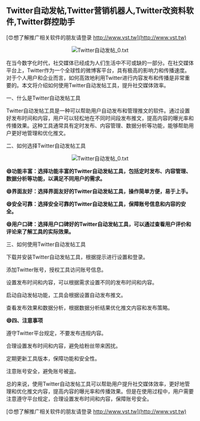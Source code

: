 ## **Twitter自动发帖,Twitter营销机器人,Twitter改资料软件,Twitter群控助手**

[😍想了解推广相关软件的朋友请登录 http://www.vst.tw](http://www.vst.tw)

 <center><img src="https://vst.tw/MP4/tuiguang/png/0.png" alt="Twitter自动发帖_0.txt"></center>

在当今数字化时代，社交媒体已经成为人们生活中不可或缺的一部分。在社交媒体平台上，Twitter作为一个全球性的微博客平台，具有极高的影响力和传播速度。对于个人用户和企业而言，如何高效地利用Twitter进行内容发布和传播是非常重要的。本文将介绍如何使用Twitter自动发帖工具，提升社交媒体效率。

一、什么是Twitter自动发帖工具

Twitter自动发帖工具是一种可以帮助用户自动发布和管理推文的软件。通过设置好发布时间和内容，用户可以轻松地在不同时间段发布推文，提高内容的曝光率和传播效果。这种工具通常具有定时发布、内容管理、数据分析等功能，能够帮助用户更好地管理和优化推文。

二、如何选择Twitter自动发帖工具

 <center><img src="https://vst.tw/MP4/tuiguang/png/5.png" alt="Twitter自动发帖_0.txt"></center>

**😄功能丰富：选择功能丰富的Twitter自动发帖工具，包括定时发布、内容管理、数据分析等功能，以满足不同用户的需求。**

**😄界面友好：选择界面友好的Twitter自动发帖工具，操作简单方便，易于上手。**

**😄安全可靠：选择安全可靠的Twitter自动发帖工具，保障账号信息和内容的安全。**

**😄用户口碑：选择用户口碑好的Twitter自动发帖工具，可以通过查看用户评价和评论来了解工具的实际效果。**

三、如何使用Twitter自动发帖工具

下载并安装Twitter自动发帖工具，根据提示进行设置和登录。

添加Twitter账号，授权工具访问账号信息。

设置发布时间和内容，可以根据需求设置不同的发布时间和内容。

启动自动发帖功能，工具会根据设置自动发布推文。

查看发布效果和数据分析，根据数据分析结果优化推文内容和发布策略。

**😄四、注意事项**

遵守Twitter平台规定，不要发布违规内容。

合理设置发布时间和内容，避免给粉丝带来困扰。

定期更新工具版本，保障功能和安全性。

注意账号安全，避免账号被盗。

总的来说，使用Twitter自动发帖工具可以帮助用户提升社交媒体效率，更好地管理和优化推文内容，提高内容的曝光率和传播效果。但是在使用过程中，用户需要注意遵守平台规定，合理设置发布时间和内容，保障账号安全。

[😍想了解推广相关软件的朋友请登录 http://www.vst.tw](http://www.vst.tw)



